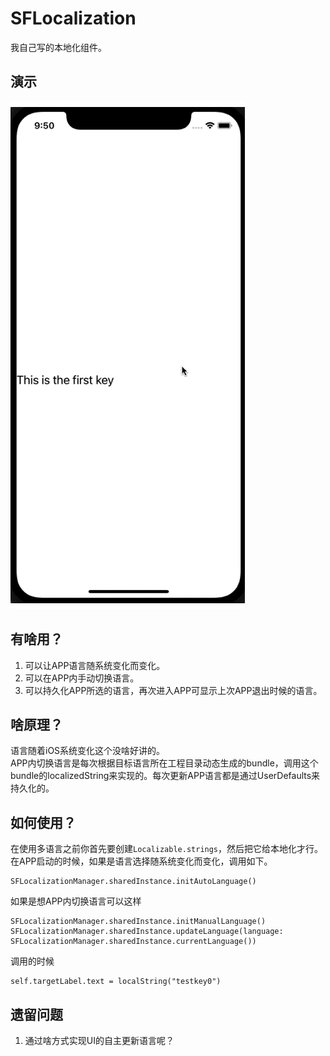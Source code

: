# SFLocalization
我自己写的本地化组件。
## 演示
![示例](https://github.com/AbnormalProgrammer/SFLocalization/raw/main/resources/demo.gif)
## 有啥用？
1. 可以让APP语言随系统变化而变化。
2. 可以在APP内手动切换语言。
3. 可以持久化APP所选的语言，再次进入APP可显示上次APP退出时候的语言。
## 啥原理？
语言随着iOS系统变化这个没啥好讲的。<br>
APP内切换语言是每次根据目标语言所在工程目录动态生成的bundle，调用这个bundle的localizedString来实现的。每次更新APP语言都是通过UserDefaults来持久化的。
## 如何使用？
在使用多语言之前你首先要创建`Localizable.strings`，然后把它给本地化才行。
在APP启动的时候，如果是语言选择随系统变化而变化，调用如下。<br>
```
SFLocalizationManager.sharedInstance.initAutoLanguage()
```
如果是想APP内切换语言可以这样<br>
```
SFLocalizationManager.sharedInstance.initManualLanguage()
SFLocalizationManager.sharedInstance.updateLanguage(language: SFLocalizationManager.sharedInstance.currentLanguage())
```
调用的时候<br>
```
self.targetLabel.text = localString("testkey0")
```
## 遗留问题
1. 通过啥方式实现UI的自主更新语言呢？
